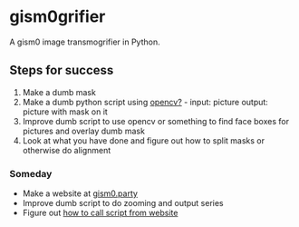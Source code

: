 # gism0grifier

A gism0 image transmogrifier in Python. 

## Steps for success

1. Make a dumb mask
2. Make a dumb python script using [opencv?](https://docs.opencv.org/3.4.1/d0/d86/tutorial_py_image_arithmetics.html) - input: picture output: picture with mask on it
3. Improve dumb script to use opencv or something to find face boxes for pictures and overlay dumb mask
4. Look at what you have done and figure out how to split masks or otherwise do alignment

### Someday

* Make a website at [gism0.party](https://gism0.party)
* Improve dumb script to do zooming and output series
* Figure out [how to call script from website](https://serverlesscode.com/post/python-3-on-serverless-framework/)